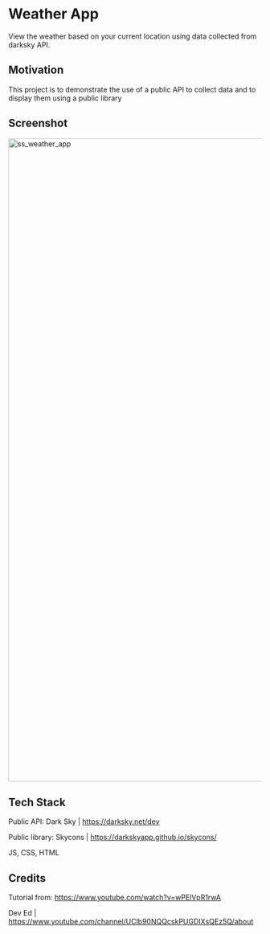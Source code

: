 # Weather App

View the weather based on your current location using data collected from darksky API.

## Motivation

This project is to demonstrate the use of a public API to collect data and to display them using a public library

## Screenshot

<img width="1280" alt="ss_weather_app" src="https://user-images.githubusercontent.com/45683565/78734479-3f2a0980-78fd-11ea-8be5-88b3bf7c9da2.png">

## Tech Stack

Public API: Dark Sky | https://darksky.net/dev

Public library: Skycons | https://darkskyapp.github.io/skycons/

JS, CSS, HTML

## Credits

Tutorial from: https://www.youtube.com/watch?v=wPElVpR1rwA

Dev Ed | https://www.youtube.com/channel/UClb90NQQcskPUGDIXsQEz5Q/about
